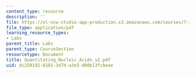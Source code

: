```yaml
---
content_type: resource
description: ''
file: https://ol-ocw-studio-app-production.s3.amazonaws.com/courses/7-13-experimental-microbial-genetics-fall-2003/dc25019281813d7da3e3d00b13fcbeae_Quantitating_Nucleic_Acids_v2.pdf
file_type: application/pdf
learning_resource_types:
- Labs
parent_title: Labs
parent_type: CourseSection
resourcetype: Document
title: Quantitating_Nucleic_Acids_v2.pdf
uid: dc250192-8181-3d7d-a3e3-d00b13fcbeae
---
```

